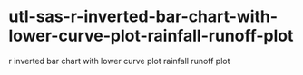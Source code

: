 # utl-sas-r-inverted-bar-chart-with-lower-curve-plot-rainfall-runoff-plot
r inverted bar chart with lower curve plot rainfall runoff plot  

